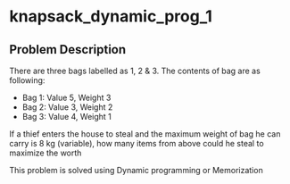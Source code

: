 # knapsack_dynamic_prog_1
## Problem Description

There are three bags labelled as 1, 2 & 3. The contents of bag are as following:
- Bag 1: Value 5, Weight 3
- Bag 2: Value 3, Weight 2
- Bag 3: Value 4, Weight 1

If a thief enters the house to steal and the maximum weight of bag he can carry is 8 kg (variable), how many items from above could he steal to maximize the worth

This problem is solved using Dynamic programming or Memorization
